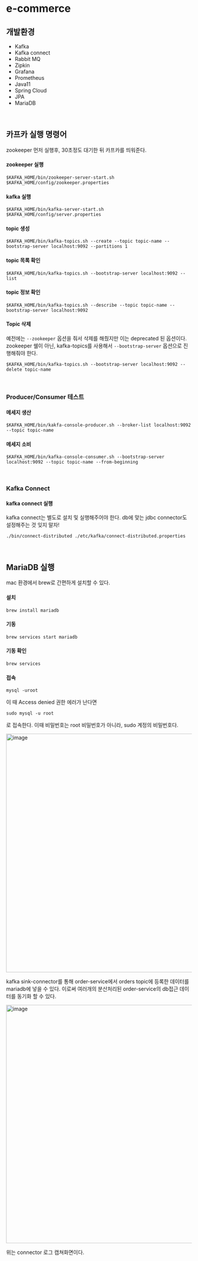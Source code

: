 # e-commerce

## 개발환경

* Kafka
* Kafka connect
* Rabbit MQ
* Zipkin
* Grafana
* Prometheus
* Java11
* Spring Cloud
* JPA
* MariaDB

</br>

## 카프카 실행 명령어

zookeeper 먼저 실행후, 30초정도 대기한 뒤 카프카를 띄워준다.  

#### zookeeper 실행

```
$KAFKA_HOME/bin/zookeeper-server-start.sh $KAFKA_HOME/config/zookeeper.properties
```
#### kafka 실행

```
$KAFKA_HOME/bin/kafka-server-start.sh $KAFKA_HOME/config/server.properties
```

#### topic 생성

```
$KAFKA_HOME/bin/kafka-topics.sh --create --topic topic-name --bootstrap-server localhost:9092 --partitions 1
```

#### topic 목록 확인

```
$KAFKA_HOME/bin/kafka-topics.sh --bootstrap-server localhost:9092 --list
```

#### topic 정보 확인

```
$KAFKA_HOME/bin/kafka-topics.sh --describe --topic topic-name --bootstrap-server localhost:9092
```

#### Topic 삭제

예전에는 `--zookeeper` 옵션을 줘서 삭제를 해줬지만 이는 deprecated 된 옵션이다.    
zookeeper 쉘이 아닌, kafka-topics를  사용해서 `--bootstrap-server` 옵션으로 진행해줘야 한다. 

```
$KAFKA_HOME/bin/kafka-topics.sh --bootstrap-server localhost:9092 --delete topic-name
```

</br>

### Producer/Consumer 테스트

#### 메세지 생산

```
$KAFKA_HOME/bin/kakfa-console-producer.sh --broker-list localhost:9092 --topic topic-name
```

#### 메세지 소비

```
$KAFKA_HOME/bin/kafka-console-consumer.sh --bootstrap-server localhost:9092 --topic topic-name --from-beginning
```

</br>

### Kafka Connect

#### kafka connect 실행

kafka connect는 별도로 설치 및 실행해주어야 한다. db에 맞는 jdbc connector도 설정해주는 것 잊지 말자!

```
./bin/connect-distributed ./etc/kafka/connect-distributed.properties
```

</br>

## MariaDB 실행

mac 환경에서 brew로 간편하게 설치할 수 있다. 

#### 설치

```
brew install mariadb
```

#### 기동

```
brew services start mariadb
```

#### 기동 확인

```
brew services
```

#### 접속

```
mysql -uroot
```
이 때 Access denied 권한 에러가 난다면

```
sudo mysql -u root
```
로 접속한다. 이때 비밀번호는 root 비밀번호가 아니라, sudo 계정의 비밀번호다. 

<img width="645" alt="image" src="https://user-images.githubusercontent.com/45115557/198336940-d524a7a1-f49f-4db3-b820-dd7aabf00db5.png">

kafka sink-connector를 통해 order-service에서 orders topic에 등록한 데이터를 mariadb에 넣을 수 있다. 이로써 여러개의 분산처리된 order-service의 db접근 데이터를 동기화 할 수 있다. 

<img width="644" alt="image" src="https://user-images.githubusercontent.com/45115557/198337465-05e1c9db-4526-4c2c-a82d-08989e47a1b8.png">

위는 connector 로그 캡쳐화면이다. 

</br>
